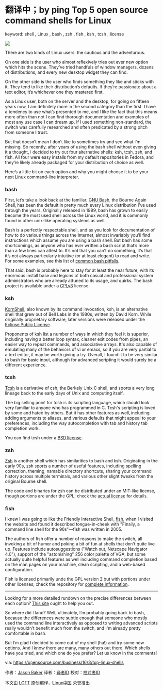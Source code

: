 翻译中；by ping
Top 5 open source command shells for Linux
===============================================

keyword: shell , Linux , bash , zsh , fish , ksh , tcsh , license

![](https://opensource.com/sites/default/files/styles/image-full-size/public/images/business/terminal_blue_smoke_command_line_0.jpg?itok=u2mRRqOa)

There are two kinds of Linux users: the cautious and the adventurous.

On one side is the user who almost reflexively tries out ever new option which hits the scene. They’ve tried handfuls of window managers, dozens of distributions, and every new desktop widget they can find.

On the other side is the user who finds something they like and sticks with it. They tend to like their distribution’s defaults. If they’re passionate about a text editor, it’s whichever one they mastered first.

As a Linux user, both on the server and the desktop, for going on fifteen years now, I am definitely more in the second category than the first. I have a tendency to use what’s presented to me, and I like the fact that this means more often than not I can find thorough documentation and examples of most any use case I can dream up. If I used something non-standard, the switch was carefully researched and often predicated by a strong pitch from someone I trust.

But that doesn’t mean I don’t like to sometimes try and see what I’m missing. So recently, after years of using the bash shell without even giving it a thought, I decided to try out four alternative shells: ksh, tcsh, zsh, and fish. All four were easy installs from my default repositories in Fedora, and they’re likely already packaged for your distribution of choice as well.

Here’s a little bit on each option and why you might choose it to be your next Linux command-line interpreter.

### bash

First, let’s take a look back at the familiar. [GNU Bash][1], the Bourne Again Shell, has been the default in pretty much every Linux distribution I’ve used through the years. Originally released in 1989, bash has grown to easily become the most used shell across the Linux world, and it is commonly found in other unix-like operating systems as well.

Bash is a perfectly respectable shell, and as you look for documentation of how to do various things across the Internet, almost invariably you’ll find instructions which assume you are using a bash shell. But bash has some shortcomings, as anyone who has ever written a bash script that’s more than a few lines can attest to. It’s not that you can’t do something, it’s that it’s not always particularly intuitive (or at least elegant) to read and write. For some examples, see this list of [common bash pitfalls][2].

That said, bash is probably here to stay for at least the near future, with its enormous install base and legions of both casual and professional system administrators who are already attuned to its usage, and quirks. The bash project is available under a [GPLv3][3] license.

### ksh

[KornShell][4], also known by its command invocation, ksh, is an alternative shell that grew out of Bell Labs in the 1980s, written by David Korn. While originally proprietary software, later versions were released under the [Eclipse Public License][5].

Proponents of ksh list a number of ways in which they feel it is superior, including having a better loop syntax, cleaner exit codes from pipes, an easier way to repeat commands, and associative arrays. It's also capable of emulating many of the behaviors of vi or emacs, so if you are very partial to a text editor, it may be worth giving a try. Overall, I found it to be very similar to bash for basic input, although for advanced scripting it would surely be a different experience.

### tcsh

[Tcsh][6] is a derivative of csh, the Berkely Unix C shell, and sports a very long lineage back to the early days of Unix and computing itself.

The big selling point for tcsh is its scripting language, which should look very familiar to anyone who has programmed in C. Tcsh's scripting is loved by some and hated by others. But it has other features as well, including adding arguments to aliases, and various defaults that might appeal to your preferences, including the way autocompletion with tab and history tab completion work.

You can find tcsh under a [BSD license][7].

### zsh

[Zsh][8] is another shell which has similarities to bash and ksh. Originating in the early 90s, zsh sports a number of useful features, including spelling correction, theming, namable directory shortcuts, sharing your command history across multiple terminals, and various other slight tweaks from the original Bourne shell.

The code and binaries for zsh can be distributed under an MIT-like license, though portions are under the GPL; check the [actual license][9] for details.

### fish

I knew I was going to like the Friendly Interactive Shell, [fish][10], when I visited the website and found it described tongue-in-cheek with "Finally, a command line shell for the 90s"—fish was written in 2005.

The authors of fish offer a number of reasons to make the switch, all invoking a bit of humor and poking a bit of fun at shells that don't quite live up. Features include autosuggestions ("Watch out, Netscape Navigator 4.0"), support of the "astonishing" 256 color palette of VGA, but some actually quite helpful features as well including command completion based on the man pages on your machine, clean scripting, and a web-based configuration.

Fish is licensed primarily unde the GPL version 2 but with portions under other licenses; check the repository for [complete information][11].

***

Looking for a more detailed rundown on the precise differences between each option? [This site][12] ought to help you out.

So where did I land? Well, ultimately, I’m probably going back to bash, because the differences were subtle enough that someone who mostly used the command line interactively as opposed to writing advanced scripts really wouldn't benefit much from the switch, and I'm already pretty comfortable in bash.

But I’m glad I decided to come out of my shell (ha!) and try some new options. And I know there are many, many others out there. Which shells have you tried, and which one do you prefer? Let us know in the comments!




via: https://opensource.com/business/16/3/top-linux-shells

作者：[Jason Baker][a]
译者：[译者ID](https://github.com/译者ID)
校对：[校对者ID](https://github.com/校对者ID)

本文由 [LCTT](https://github.com/LCTT/TranslateProject) 原创编译，[Linux中国](https://linux.cn/) 荣誉推出

[a]:https://opensource.com/users/jason-baker

[1]: https://www.gnu.org/software/bash/
[2]: http://mywiki.wooledge.org/BashPitfalls
[3]: http://www.gnu.org/licenses/gpl.html
[4]: http://www.kornshell.org/
[5]: https://www.eclipse.org/legal/epl-v10.html
[6]: http://www.tcsh.org/Welcome
[7]: https://en.wikipedia.org/wiki/BSD_licenses
[8]: http://www.zsh.org/
[9]: https://sourceforge.net/p/zsh/code/ci/master/tree/LICENCE
[10]: https://fishshell.com/
[11]: https://github.com/fish-shell/fish-shell/blob/master/COPYING
[12]: http://hyperpolyglot.org/unix-shells

